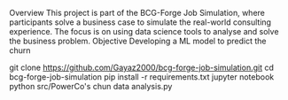 Overview
This project is part of the BCG-Forge Job Simulation, where participants solve a business case to simulate the real-world consulting experience. 
The focus is on using data science tools to analyse and solve the business problem.
Objective
Developing a ML model to predict the churn  

git clone https://github.com/Gayaz2000/bcg-forge-job-simulation.git
cd bcg-forge-job-simulation
pip install -r requirements.txt
jupyter notebook
python src/PowerCo's chun data analysis.py
